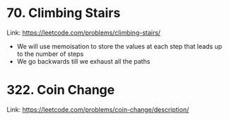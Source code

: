 # 70. Climbing Stairs

Link: https://leetcode.com/problems/climbing-stairs/

- We will use memoisation to store the values at each step that leads up to the number of steps
- We go backwards till we exhaust all the paths

# 322. Coin Change

Link: https://leetcode.com/problems/coin-change/description/
